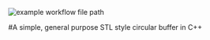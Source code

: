 ![example workflow file path](https://github.com/vinitjames/circularbuffer_CPP/workflows/.github/workflows/circularbuffer_build_pipeline.yml/badge.svg)

#A simple, general purpose STL style circular buffer in C++
